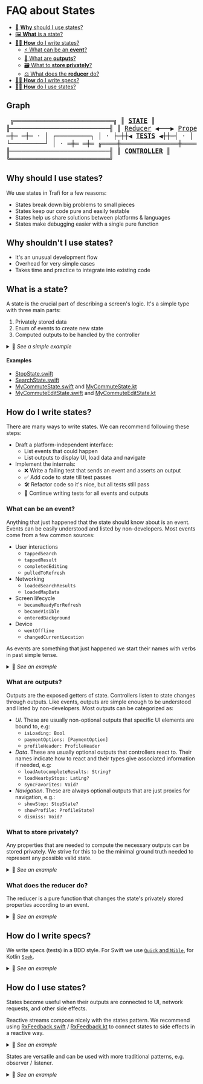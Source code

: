 # FAQ about States

- [🤔 **Why** should I use states?](#why-should-i-use-states)
- [🖼 **What** is a state?](#what-is-a-state)
- [👨‍🎨 **How** do I write states?](#how-do-i-write-states)
  - [⚡️ What can be an **event**?](#what-can-be-an-event)
  - [📣 What are **outputs**?](#what-are-outputs)
  - [🗃 What to **store privately**?](#what-to-store-privately)
  - [⚖️ What does the **reducer** do?](#what-does-the-reducer-do)
- [👨‍🔬 **How** do I write specs?](#how-do-i-write-specs)
- [👨‍🔧 **How** do I use states?](#how-do-i-use-states)

## Graph

<big><pre>
╔══════════════════════════╗
║          [**STATE**](#how-do-i-write-states)           ║
╟──────────────────────────╢
║ [Reducer](#what-does-the-reducer-do) ◀───▶ [Properties](#what-to-store-privately) ║
║    ▲               │     ║
║    │               ▼     ║
║  [Events](#what-can-be-an-event)         [Outputs](#what-are-outputs)  ║
╚════╪═══════════════╪═════╝
·   ─┼─             ─┼─
·    │  ┌─────────┐  │
·    ├─┼┼◀ [**TESTS**](#how-do-i-write-specs) ◀┼┼─┤
·    │  └─────────┘  │
·   ═╪═             ═╪═
╔════╪═══════════════╪═════╗
║    └─◀ [Feedback ↻](#how-do-i-use-states) ◀┘     ║
╟──────────────────────────╢
║        [**CONTROLLER**](#how-do-i-use-states)        ║
╚══════════════════════════╝
</pre></big>

## Why should I use states?

We use states in Trafi for a few reasons:
- States break down big problems to small pieces
- States keep our code pure and easily testable
- States help us share solutions between platforms & languages
- States make debugging easier with a single pure function

## Why shouldn't I use states?
- It's an unusual development flow
- Overhead for very simple cases
- Takes time and practice to integrate into existing code

## What is a state?

A state is the crucial part of describing a screen's logic. It's a simple type with three main parts:
1. Privately stored data
2. Enum of events to create new state
3. Computed outputs to be handled by the controller

<details>
<summary>🔎 <i>See a simple example</i></summary>

#### Swift
```swift
struct CoinState {

  // 1. Privately stored data
  private var isHeads: Bool = true
  
  // 2. Enum of events
  enum Event {
    case flipToHeads
    case flipToTails
  }
  // .. to create new state
  static func reduce(state: CoinState, event: Event) -> CoinState {
    switch event {
    case .flipToHeads: return CoinState(isHeads: true)
    case .flipToTails: return CoinState(isHeads: false)
    }
  }
  
  // 3. Computed outputs to be handled by the controller
  var coinSide: String {
    return isHeads ? "Heads" : "Tails"
  }
}
```

#### Kotlin
```kotlin

data class CoinState(
    // 1. Privately stored data
    private val isHeads: Boolean = true
)

// 2. Enum of events
sealed class Event {
    object FlipToHeads : Event()
    object FlipToTails : Event()
}

// .. to create new state
fun CoinState.reduce(event: Event) = when(event) {
    FlipToHeads -> copy(isHeads = true)
    FlipToTails -> copy(isHeads = false)
}
  
// 3. Computed outputs to be handled by the controller
val CoinState.coinSide: String get() {
    return isHeads ? "Heads" : "Tails"
}

```

</details>

#### Examples
- [StopState.swift](https://github.com/trafi/trafi-publictransport-ios/blob/develop/PublicTransport/Stop/StopState.swift)
- [SearchState.swift](https://github.com/trafi/trafi-publictransport-ios/blob/develop/PublicTransport/Search/SearchState.swift)
- [MyCommuteState.swift](https://github.com/trafi/trafi-ios/blob/feature/my-commute/trafi/Code/MyCommute/MyCommuteState.swift) and [MyCommuteState.kt](https://github.com/trafi/trafi-android/blob/my-commute/trafi/src/main/java/com/trafi/android/ui/mycommute/MyCommuteState.kt)
- [MyCommuteEditState.swift](https://github.com/trafi/trafi-ios/blob/feature/my-commute/trafi/Code/MyCommute/MyCommuteEdit/MyCommuteEditState.swift) and [MyCommuteEditState.kt](https://github.com/trafi/trafi-android/blob/my-commute/trafi/src/main/java/com/trafi/android/ui/mycommute/edit/MyCommuteEditState.kt)

## How do I write states?
There are many ways to write states. We can recommend following these steps:
- Draft a platform-independent interface:
  - List events that could happen
  - List outputs to display UI, load data and navigate
- Implement the internals:
  - ❌ Write a failing test that sends an event and asserts an output
  - ✅ Add code to state till test passes
  - 🛠 Refactor code so it's nice, but all tests still pass
  - 🔁 Continue writing tests for all events and outputs

### What can be an event?
Anything that just happened that the state should know about is an event. Events can be easily understood and listed by non-developers. Most events come from a few common sources:
- User interactions
  - `tappedSearch`
  - `tappedResult`
  - `completedEditing`
  - `pulledToRefresh`
- Networking
  - `loadedSearchResults`
  - `loadedMapData`
- Screen lifecycle
  - `becameReadyForRefresh`
  - `becameVisible`
  - `enteredBackground`
- Device
  - `wentOffline`
  - `changedCurrentLocation`

As events are something that just happened we start their names with verbs in past simple tense.

<details>
<summary>🔎 <i>See an example</i></summary>
  
#### Swift
```swift
struct MyCommuteState {
  enum Event {
    case refetched(MyCommuteResponse)
    case wentOffline
    case loggedIn(Bool)
    case activatedTab(index: Int)
    case tappedFavorite(MyCommuteTrackStopFavorite)
    case tappedFeedback(MyCommuteUseCase, MyCommuteFeedbackRating)
    case completedFeedback(String)
  }
}
```

#### Kotlin
```kotlin
data class MyCommuteState(/**/)

sealed class Event {
    data class Refetched(val response: MyCommuteResponse) : Event()
    object WentOffline : Event()
    data class LoggedIn(val isLoggedIn: Boolean) : Event()
    data class ActivatedTab(val index: Int) : Event()
    data class TappedFavorite(val favorite: MyCommuteTrackStopFavorite) : Event()
    data class TappedFeedback(val feedback: Feedback) : Event()
    data class CompletedFeedback(val message: String) : Event()
}
```

</details>

### What are outputs?
Outputs are the exposed getters of state. Controllers listen to state changes through outputs. Like events, outputs are simple enough to be understood and listed by non-developers. Most outputs can be categorized as:
- _UI_. These are usually non-optional outputs that specific UI elements are bound to, e.g:
  - `isLoading: Bool`
  - `paymentOptions: [PaymentOption]`
  - `profileHeader: ProfileHeader`
- _Data_. These are usually optional outputs that controllers react to. Their names indicate how to react and their types give associated information if needed, e.g:
  - `loadAutocompleteResults: String?`
  - `loadNearbyStops: LatLng?`
  - `syncFavorites: Void?`
- _Navigation_. These are always optional outputs that are just proxies for navigation, e.g.:
  - `showStop: StopState?`
  - `showProfile: ProfileState?`
  - `dismiss: Void?`

### What to store privately?
Any properties that are needed to compute the necessary outputs can be stored privately. We strive for this to be the minimal ground truth needed to represent any possible valid state.

<details>
<summary>🔎 <i>See an example</i></summary>
  
#### Swift
```swift
struct PhoneVerificationState {
    private let phoneNumber: String
    private var waitBeforeRetrySeconds: Int
}
```

#### Kotlin
```kotlin
data class PhoneVerificationState(
    private val phoneNumber: String,
    private val waitBeforeRetrySeconds: Int
)
```

</details>

### What does the reducer do?
The reducer is a pure function that changes the state's privately stored properties according to an event.

<details>
<summary>🔎 <i>See an example</i></summary>
  
#### Swift
```swift
struct CoinState {
    private var isHeads: Bool = true

    static func reduce(_ state: CoinState, event: Event) -> CoinState {
        var result = state
        switch event {
        case .flipToHeads: result.isHeads = true
        case .flipToTails: result.isHeads = false
        }
        return result
    }
}
```

#### Kotlin
```kotlin
data class CoinState(private val isHeads: Boolean) {

    fun reduce(event: Event) = when(event) {
        FlipToHeads -> copy(isHeads = true)
        FlipToTails -> copy(isHeads = false)
    }
}
```

</details>


## How do I write specs?
We write specs (tests) in a BDD style. For Swift we use [`Quick` and `Nible`](https://github.com/Quick/Quick), for Kotlin [`Spek`](https://github.com/spekframework/spek).

<details>
<summary>🔎 <i>See an example</i></summary>
  
#### Swift
```swift
class MyCommuteSpec: QuickSpec {

    override func spec() {

        var state: MyCommuteState!
        beforeEach {
            state = .initial(response: .dummy, now: .h(10))
        }

        context("When offline") {

            it("Has no departues") {
                expect(state)
                    .after(.wentOffline)
                    .toTurn { $0.activeFavorites.flatMap { $0.departures }.isEmpty }
            }

            it("Has no disruptions") {
                expect(state)
                    .after(.wentOffline)
                    .toTurn { $0.activeFavorites.filter { $0.severity != .notAffected }.isEmpty }
            }
        }
    }
}
```

#### Kotlin
```kotlin
object NearbyStopsStateSpec : Spek({
    describe("Stops near me") {

        describe("when location is present") {
            var state = NearbyStopsState(hasLocation = true)
            beforeEach { state = NearbyStopsState(hasLocation = true) }

            describe("at start") {
                it("shows progress") { assertEquals(Ui.Progress, state.ui) }
                it("tries to load stops") { assertTrue(state.loadStops) }
            }
        }
    }
}
```

</details>


## How do I use states?
States become useful when their outputs are connected to UI, network requests, and other side effects.

Reactive streams compose nicely with the states pattern. We recommend using [RxFeedback.swift](https://github.com/NoTests/RxFeedback.swift) / [RxFeedback.kt](https://github.com/NoTests/RxFeedback.kt) to connect states to side effects in a reactive way.

<details>
<summary>🔎 <i>See an example</i></summary>
  
#### Swift
```swift
Driver.system(
        initialState: input,
        reduce: PhoneVerificationState.reduce,
        feedback: uiBindings() + dataBindings() + [produceOutput()])
    .drive()
    .disposed(by: rx_disposeBag)
```

</details>

States are versatile and can be used with more traditional patterns, e.g. observer / listener.

<details>
<summary>🔎 <i>See an example</i></summary>
  
#### Kotlin (Android)
```kotlin

private val machine = StateMachine(PhoneVerificationState("+00000000000"))

machine.subscribeWithAutoDispose(viewLifecycleOwner) { boundState, newState ->
    // do things with newState
}


// boring implementation below

typealias OnStateUpdate<T> = (boundState: T?, newState: T) -> Unit

interface StateListener<T : State<T, E>, in E> {
    fun onStateUpdated(oldState: T, newState: T)
}

interface State<out T : State<T, E>, in E> {
    fun reduce(event: E): T
}

class StateMachine<T : State<T, E>, E>(initial: T) {

    private val listeners = mutableListOf<StateListener<T, E>>()
    fun addListener(listener: StateListener<T, E>) = listeners.add(listener)
    fun removeListener(listener: StateListener<T, E>) = listeners.remove(listener)

    var state: T = initial
        private set(value) {
            val oldValue = field
            field = value
            listeners.forEach { it.onStateUpdated(oldValue, value) }
        }

    fun transition(event: E) {
        state = state.reduce(event)
    }

}

fun <T : State<T, E>, E> StateMachine<T, E>.subscribeWithAutoDispose(lifecycleOwner: LifecycleOwner,
                                                                     onUpdate: OnStateUpdate<T>) {

    val listener = object : StateListener<T, E> {
        override fun onStateUpdated(oldState: T, newState: T) = onUpdate(oldState, newState)
    }

    lifecycleOwner.lifecycle.addObserver(object : LifecycleObserver {
        // addObserver will call this if lifecycle is already in STARTED state
        @OnLifecycleEvent(Lifecycle.Event.ON_START)
        fun start() = addListener(listener)

        @OnLifecycleEvent(Lifecycle.Event.ON_STOP)
        fun stop() = removeListener(listener)
    })

    onUpdate(null, state)
}
```

</details>
